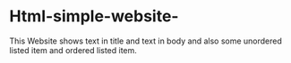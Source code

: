 # Html-simple-website-
This  Website shows text in title and text in body  and also some unordered listed item and  ordered listed item.
